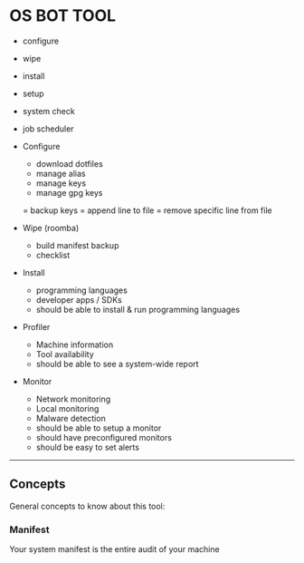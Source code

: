 OS BOT TOOL
===

* configure
* wipe
* install
* setup
* system check
* job scheduler


* Configure
    - download dotfiles
    - manage alias
    - manage keys
    - manage gpg keys
    
    = backup keys
    = append line to file
    = remove specific line from file

* Wipe (roomba)
    - build manifest backup
    - checklist

* Install
    - programming languages
    - developer apps / SDKs

    * should be able to install & run programming languages

* Profiler
    - Machine information
    - Tool availability

    * should be able to see a system-wide report 

* Monitor
    - Network monitoring
    - Local monitoring
    - Malware detection

    * should be able to setup a monitor
    * should have preconfigured monitors
    * should be easy to set alerts

---


## Concepts

General concepts to know about this tool:


### Manifest

Your system manifest is the entire audit of your machine
